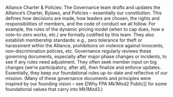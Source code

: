Alliance Charter & Policies: The Governance team drafts and updates the Alliance’s Charter, Bylaws, and Policies – essentially our constitution. This defines how decisions are made, how leaders are chosen, the rights and responsibilities of members, and the code of conduct we all follow. For example, the rules of the dynamic pricing model (when to cap dues, how a vote-to-zero works, etc.) are formally codified by this team. They also establish membership standards: e.g., zero tolerance for theft or harassment within the Alliance, prohibitions on violence against innocents, non-discrimination policies, etc. Governance regularly reviews these governing documents, especially after major phase changes or incidents, to see if any rules need adjustment. They often seek member input on big changes (we’re participatory, after all), then finalize and enforce updates. Essentially, they keep our foundational rules up-to-date and reflective of our mission. (Many of these governance documents and principles were inspired by our founding vision – see [[Why FPA Mk1Mod2 Public]] for some foundational values that carry into Mk1Mod3.)